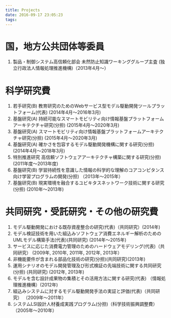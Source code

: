 ```yaml
---
title: Projects
date: 2016-09-17 23:05:23
tags:
---
```


# 国，地方公共団体等委員
1. 製品・制御システム高信頼化部会 未然防止知識ワーキンググループ主査
(独立行政法人情報処理推進機構)（2013年4月〜）


# 科学研究費
1. 若手研究(B) 教育研究のためのWebサービス型モデル駆動開発ツールプラットフォーム(代表)
	 (2014年4月〜2016年3月)
2. 基盤研究(A) 持続可能なスマートモビリティ向け情報基盤プラットフォームアーキテクチャ研究(分担)
	(2015年4月〜2020年3月)
3. 基盤研究(A) スマートモビリティ向け情報基盤プラットフォームアーキテクチャ研究(分担)
	(2015年4月〜2020年3月)
4. 基盤研究(A) 確かさを包容するモデル駆動開発機構に関する研究(分担) 
	(2014年4月〜2018年3月)
5. 特別推進研究 高信頼ソフトウェアアーキテクチャ構築に関する研究(分担) 
	(2011年度～2013年度)
6. 基盤研究(B) 学習持続性を意識した情報の科学的な理解のコアコンピタンス向け学習プログラムの開発(分担)
	（2013年〜2015年）
7. 基盤研究(B) 現実環境を融合するユビキタスネットワーク技術に関する研究(分担)
	(2010年〜2013年)

# 共同研究・受託研究・その他の研究費
1. モデル駆動開発における既存資産整合の研究(代表)（共同研究）(2014年)
2. モデル検証技術を用いた組込みソフトウェア消費エネルギー解析のためのUMLモデル構築手法(代表)(共同研究)
	(2014年～2015年)
3. サービスに応じた消費電力管理のためのハードウェアモデリング(代表)（共同研究）
	(2009年, 2010年, 2011年, 2012年, 2013年）
4. 非機能要件が含まれる部品化技術の研究(分担)(共同研究)(2013年)
5. 運用シナリオのモデル開発管理及び形式検証の先端技術に関する共同研究(分担) 
(共同研究)
	(2012年, 2013年)
6. モデルを含む設計成果物の集積とその活用方法に関する研究(代表)
（情報処理推進機構）(2012年)
7. 組込みシステムに対するモデル駆動開発手法の実証と評価(代表)（共同研究） 
（2009年〜2011年）
8. システムLSI設計人材養成実践プログラム(分担)（科学技術振興調整費）
（2005年〜2010年）
